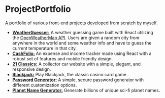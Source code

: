 # ProjectPortfolio

A portfolio of various front-end projects developed from scratch by myself.

- **[WeatherGuesser:](https://master--keen-torte-d6dd9d.netlify.app/)** A weather guessing game built with React utilizing the [OpenWeatherMap API](https://openweathermap.org/). Users are given a random city from anywhere in the world and some weather info and have to guess the current temperature in that city.
- **[CashFolio:](https://tourmaline-frangollo-d19e23.netlify.app/)** An expense and income tracker made using React with a robust set of features and mobile friendly design.
- **[21 Classics:](https://21classics.com/)** A collector car website with a simple, elegant, and responsive design.
- **[Blackjack:](https://l1fe0nmars.github.io/blackjack/)** Play Blackjack, the classic casino card game.
- **[Password Generator:](https://l1fe0nmars.github.io/password-generator/)** A simple, secure password generator with different customization options.
- **[Planet Name Generator:](https://l1fe0nmars.github.io/planet-name-generator/)** Generate billions of unique sci-fi planet names.
